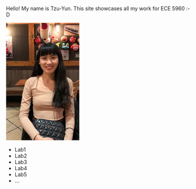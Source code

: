 Hello! My name is Tzu-Yun. This site showcases all my work for ECE 5960 :-D

<img src="/assets/IMG_2984.jpg" width="200">

- Lab1
- Lab2
- Lab3
- Lab4
- Lab5
- ...
